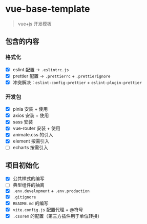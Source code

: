 # vue-base-template

> vue+js 开发模板

## 包含的内容

### 格式化

-   [x] eslint 配置 -> `.eslintrc.js`
-   [x] prettier 配置 -> `.prettierrc` + `.prettierignore`
-   [x] 冲突解决：`eslint-config-prettier` + `eslint-plugin-prettier`

### 开发包

-   [x] pinia 安装 + 使用
-   [x] axios 安装 + 使用
-   [x] sass 安装
-   [x] vue-router 安装 + 使用
-   [x] animate.css 的引入
-   [x] element 按需引入
-   [ ] echarts 按需引入

## 项目初始化

-   [x] 公共样式的编写
-   [ ] 典型组件的抽离
-   [x] `.env.development` + `.env.production`
-   [x] `.gitignore`
-   [x] `README.md` 的编写
-   [x] `vite.config.js` 配置代理 + @符号
-   [x] `.cssrem` 的配置（第三方插件用于单位转换）
